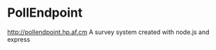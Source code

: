 PollEndpoint
============

<http://pollendpoint.hp.af.cm>
A survey system created with node.js and express

